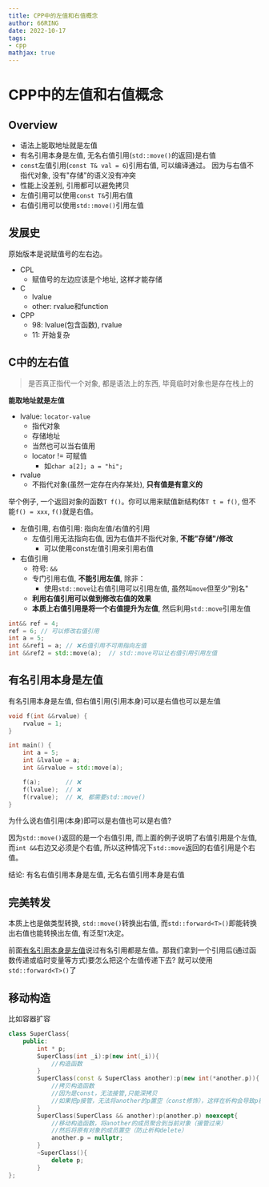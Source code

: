 ```yaml
---
title: CPP中的左值和右值概念
author: 66RING
date: 2022-10-17
tags: 
- cpp
mathjax: true
---
```


# CPP中的左值和右值概念

## Overview

- 语法上能取地址就是左值
- 有名引用本身是左值, 无名右值引用(`std::move()`的返回)是右值
- `const`左值引用(`const T& val = 6`)引用右值, 可以编译通过。 因为与右值不指代对象, 没有"存储"的语义没有冲突
- 性能上没差别, 引用都可以避免拷贝
- 左值引用可以使用`const T&`引用右值
- 右值引用可以使用`std::move()`引用左值


## 发展史

原始版本是说赋值号的左右边。

- CPL
	* 赋值号的左边应该是个地址, 这样才能存储
- C
	* lvalue
	* other: rvalue和function
- CPP
	* 98: lvalue(包含函数), rvalue
	* 11: 开始复杂


## C中的左右值

> 是否真正指代一个对象, 都是语法上的东西, 毕竟临时对象也是存在栈上的

**能取地址就是左值**

- lvalue: `locator-value`
	* 指代对象
	* 存储地址
	* 当然也可以当右值用
	* locator != 可赋值
		+ 如`char a[2]; a = "hi";`
- rvalue
	* 不指代对象(虽然一定存在内存某处), **只有值是有意义的**

举个例子, 一个返回对象的函数`T f()`。你可以用来赋值新结构体`T t = f()`, 但不能`f() = xxx`, `f()`就是右值。

- 左值引用, 右值引用: 指向左值/右值的引用
    * 左值引用无法指向右值, 因为右值并不指代对象, **不能"存储"/修改**
        + 可以使用const左值引用来引用右值
- 右值引用
    * 符号: `&&`
    * 专门引用右值, **不能引用左值**, 除非：
        + 使用`std::move`让右值引用可以引用左值, 虽然叫`move`但至少"别名"
    * **利用右值引用可以做到修改右值的效果**
    * **本质上右值引用是将一个右值提升为左值**, 然后利用`std::move`引用左值

```cpp
int&& ref = 4;
ref = 6; // 可以修改右值引用
int a = 5;
int &&ref1 = a; // ❌右值引用不可用指向左值
int &&ref2 = std::move(a);  // std::move可以让右值引用引用左值
```


## 有名引用本身是左值

有名引用本身是左值, 但右值引用(引用本身)可以是右值也可以是左值

```cpp
void f(int &&rvalue) {
    rvalue = 1;
}

int main() {
    int a = 5;
    int &lvalue = a;
    int &&rvalue = std::move(a);

    f(a);       // ❌
    f(lvalue);  // ❌
    f(rvalue);  // ❌, 都需要std::move()
}
```

为什么说右值引用(本身)即可以是右值也可以是右值?

因为`std::move()`返回的是一个右值引用, 而上面的例子说明了右值引用是个左值, 而`int &&`右边又必须是个右值, 所以这种情况下`std::move`返回的右值引用是个右值。

结论: 有名右值引用本身是左值, 无名右值引用本身是右值


## 完美转发

本质上也是做类型转换, `std::move()`转换出右值, 而`std::forward<T>()`即能转换出右值也能转换出左值, 有泛型`T`决定。

前面[有名引用本身是左值](#有名引用本身是左值)说过有名引用都是左值。那我们拿到一个引用后(通过函数传递或临时变量等方式)要怎么把这个左值传递下去? 就可以使用`std::forward<T>()`了


## 移动构造

比如容器扩容

```cpp
class SuperClass{
    public:
        int * p;
        SuperClass(int _i):p(new int(_i)){
            //构造函数
        }
        SuperClass(const & SuperClass another):p(new int(*another.p)){
            //拷贝构造函数
            //因为是const，无法接管,只能深拷贝
            //如果把p接管，无法将another的p置空（const修饰），这样在析构会导致p被释放两次而报错
        }
        SuperClass(SuperClass && another):p(another.p) noexcept{
            //移动构造函数，将another的成员聚合到当前对象（接管过来）
            //然后将原有对象的成员置空（防止析构delete）
            another.p = nullptr;
        }
        ~SuperClass(){
            delete p;
        }
};
```


